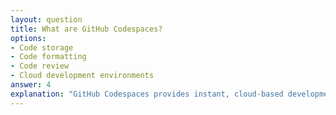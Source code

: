 ```yaml
---
layout: question
title: What are GitHub Codespaces?
options:
- Code storage
- Code formatting
- Code review
- Cloud development environments
answer: 4
explanation: "GitHub Codespaces provides instant, cloud-based development environments accessible from anywhere."
---
```


